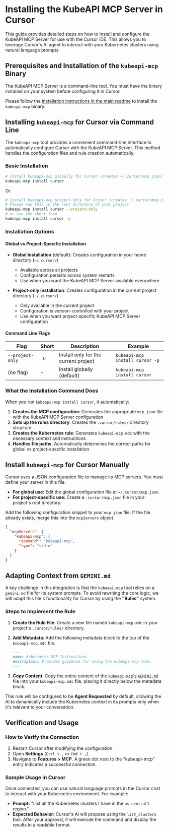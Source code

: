 # Installing the KubeAPI MCP Server in Cursor

This guide provides detailed steps on how to install and configure the KubeAPI MCP Server for use with the Cursor IDE. This allows you to leverage Cursor's AI agent to interact with your Kubernetes clusters using natural language prompts.

## Prerequisites and Installation of the `kubeapi-mcp` Binary

The KubeAPI MCP Server is a command-line tool. You must have the binary installed on your system before configuring it in Cursor.

Please follow the [installation instructions in the main readme](../../README.md#install-the-mcp-server) to install the `kubeapi-mcp` binary.

## Installing `kubeapi-mcp` for Cursor via Command Line

The `kubeapi-mcp` tool provides a convenient command-line interface to automatically configure Cursor with the KubeAPI MCP Server. This method handles the configuration files and rule creation automatically.

### Basic Installation

```bash
# Install kubeapi-mcp globally for Cursor (creates ~/.cursor/mcp.json)
kubeapi-mcp install cursor
```

Or

```bash
# Install kubeapi-mcp project-only for Cursor (creates ./.cursor/mcp.json)
# Please run this in the root directory of your project
kubeapi-mcp install cursor --project-only
# or use the short form
kubeapi-mcp install cursor -p
```

### Installation Options

#### Global vs Project-Specific Installation

- **Global installation** (default): Creates configuration in your home directory (`~/.cursor/`)
  - Available across all projects
  - Configuration persists across system restarts
  - Use when you want the KubeAPI MCP Server available everywhere

- **Project-only installation**: Creates configuration in the current project directory (`./.cursor/`)
  - Only available in the current project
  - Configuration is version-controlled with your project
  - Use when you want project-specific KubeAPI MCP Server configuration

#### Command Line Flags

| Flag             | Short | Description                          | Example                     |
| ---------------- | ----- | ------------------------------------ | --------------------------- |
| `--project-only` | `-p`  | Install only for the current project | `kubeapi-mcp install cursor -p` |
| (no flag)        | -     | Install globally (default)           | `kubeapi-mcp install cursor`    |

### What the Installation Command Does

When you run `kubeapi-mcp install cursor`, it automatically:

1. **Creates the MCP configuration**: Generates the appropriate `mcp.json` file with the KubeAPI MCP Server configuration
2. **Sets up the rules directory**: Creates the `.cursor/rules/` directory structure
3. **Creates the Kubernetes rule**: Generates `kubeapi-mcp.mdc` with the necessary context and instructions
4. **Handles file paths**: Automatically determines the correct paths for global vs project-specific installation

## Install `kubeapi-mcp` for Cursor Manually

Cursor uses a JSON configuration file to manage its MCP servers. You must define your server in this file.

- **For global use:** Edit the global configuration file at `~/.cursor/mcp.json`.
- **For project-specific use:** Create a `.cursor/mcp.json` file in your project's root directory.

Add the following configuration snippet to your `mcp.json` file. If the file already exists, merge this into the `mcpServers` object.

```json
{
  "mcpServers": {
    "kubeapi-mcp": {
      "command": "kubeapi-mcp",
      "type": "stdio"
    }
  }
}
```

## Adapting Context from `GEMINI.md`

A key challenge in this integration is that the `kubeapi-mcp` tool relies on a `gemini.md` file for its system prompts. To avoid rewriting the core logic, we will adapt this file's functionality for Cursor by using the **"Rules"** system.

### Steps to Implement the Rule

1. **Create the Rule File**: Create a new file named `kubeapi-mcp.mdc` in your project's `.cursor/rules/` directory.

2. **Add Metadata**: Add the following metadata block to the top of the `kubeapi-mcp.mdc` file.

   ```markdown
   ---
   name: Kubernetes MCP Instructions
   description: Provides guidance for using the kubeapi-mcp tool.
   ---
   ```

3. **Copy Content**: Copy the entire content of the [`kubeapi-mcp`'s `GEMINI.md`](../../pkg/install/GEMINI.md) file into your `kubeapi-mcp.mdc` file, placing it directly below the metadata block.

This rule will be configured to be **Agent Requested** by default, allowing the AI to dynamically include the Kubernetes context in its prompts only when it's relevant to your conversation.

## Verification and Usage

### How to Verify the Connection

1. Restart Cursor after modifying the configuration.
2. Open **Settings** (`Ctrl + ,` or `Cmd + ,`).
3. Navigate to **Features \> MCP**. A green dot next to the "kubeapi-mcp" entry indicates a successful connection.

### Sample Usage in Cursor

Once connected, you can use natural language prompts in the Cursor chat to interact with your Kubernetes environment. For example:

- **Prompt:** "List all the Kubernetes clusters I have in the `us-central1` region."
- **Expected Behavior:** Cursor's AI will propose using the `list_clusters` tool. After your approval, it will execute the command and display the results in a readable format.
